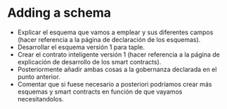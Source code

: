 # Adding a schema

- Explicar el esquema que vamos a emplear y sus diferentes campos (hacer referencia a la página de declaración de los esquemas).
- Desarrollar el esquema versión 1 para taple.
- Crear el contrato inteligente versión 1 (hacer referencia a la página de explicación de desarrollo de los smart contracts).
- Posteriormente añadir ambas cosas a la gobernanza declarada en el punto anterior.
- Comentar que si fuese necesario a posteriori podríamos crear más esquemas y smart contracts en función de que vayamos necesitandolos.
